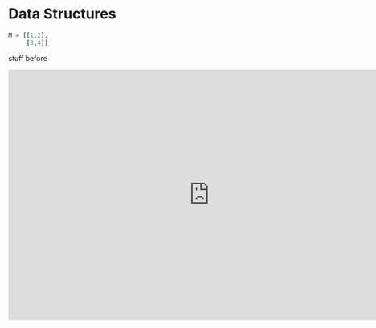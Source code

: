 # Data Structures

```python
M = [[1,2],
     [3,4]]
```

stuff before

<iframe width="800" height="500" frameborder="0" src="http://pythontutor.com/iframe-embed.html#code=M+%3D+%5B%5B1,2%5D,+%5B3,4%5D%5D%0A&origin=opt-frontend.js&cumulative=false&heapPrimitives=false&textReferences=false&py=2&rawInputLstJSON=%5B%5D&curInstr=1&codeDivWidth=350&codeDivHeight=400"></iframe>
